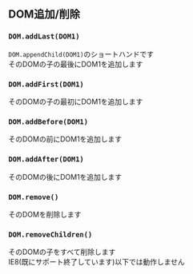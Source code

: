 ## DOM追加/削除
### `DOM.addLast(DOM1)`
`DOM.appendChild(DOM1)`のショートハンドです  
そのDOMの子の最後にDOM1を追加します

### `DOM.addFirst(DOM1)`
そのDOMの子の最初にDOM1を追加します

### `DOM.addBefore(DOM1)`
そのDOMの前にDOM1を追加します

### `DOM.addAfter(DOM1)`
そのDOMの後にDOM1を追加します

### `DOM.remove()`
そのDOMを削除します

### `DOM.removeChildren()`
そのDOMの子をすべて削除します  
IE8(既にサポート終了しています)以下では動作しません
